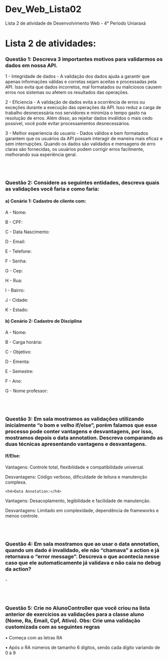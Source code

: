 # Dev_Web_Lista02
Lista 2 de atividade de Desenvolvimento Web - 4° Período Uniaraxá

<div>
    <h1>Lista 2 de atividades:</h1>
    <h3>Questão 1: Descreva 3 importantes motivos para validarmos os dados em nossa API.</h3>
      <p>1 - Integridade de dados - A validação dos dados ajuda a garantir que apenas informações válidas e corretas sejam aceitas e processadas pela API. Isso evita que dados incorretos, mal formatados ou maliciosos causem erros nos sistemas ou afetem os resultados das operações.</p>
      <p>2 - Eficiencia - A validação de dados evita a ocorrência de erros ou exceções durante a execução das operações da API. Isso reduz a carga de trabalho desnecessária nos servidores e minimiza o tempo gasto na resolução de erros. Além disso, ao rejeitar dados inválidos o mais cedo possível, você pode evitar processamentos desnecessários.</p>  
      <p>3 - Melhor experiencia do usuario - Dados válidos e bem formatados garantem que os usuários da API possam interagir de maneira mais eficaz e sem interrupções. Quando os dados são validados e mensagens de erro claras são fornecidas, os usuários podem corrigir erros facilmente, melhorando sua experiência geral.</p> 
  <br>
  <br>
    <h3>Questão 2: Considere as seguintes entidades, descreva quais as validações você faria e como faria:</h3>
      <h4>a)	Cenário 1: Cadastro de cliente com: </h4>
	  <p>A - Nome: </p>
	  <p>B - CPF: </p>
	  <p>C - Data Nascimento: </p>
	  <p>D - Email: </p>
	  <p>E - Telefone: </p>
	  <p>F - Senha: </p>
	  <p>G - Cep: </p>
	  <p>H - Rua: </p>
	  <p>I - Bairro: </p>
	  <p>J - Cidade: </p>
	  <p>K - Estado: </p>
      <h4>b)	Cenário 2: Cadastro de Disciplina</h4>
        <p>A - Nome: </p>
	    <p>B - Carga horária: </p>
	    <p>C - Objetivo: </p>
	    <p>D - Ementa: </p>
	    <p>E - Semestre: </p>
	    <p>F - Ano: </p>
	    <p>G - Nome professor: </p>
  <br>
  <br>
    <h3>Questão 3: Em sala mostramos as validações utilizando inicialmente “o bom e velho if/else”, porém falamos que esse processo pode conter vantagens e desvantagens, por isso, mostramos depois o data annotation. Descreva comparando as duas técnicas apresentando vantagens e desvantagens.</h3>
	<h4>If/Else:</h4>

<p>Vantagens: Controle total, flexibilidade e compatibilidade universal.</p>
<p>Desvantagens: Código verboso, dificuldade de leitura e manutenção complexa.</p>

	<h4>Data Annotation:</h4>

<p>Vantagens: Desacoplamento, legibilidade e facilidade de manutenção.</p>
<p>Desvantagens: Limitado em complexidade, dependência de frameworks e menos controle.</p>
  <br>
  <br>
    <h3>Questão 4: Em sala mostramos que ao usar o data annotation, quando um dado é invalidado, ele não “chamava” a action e já retornava o “error message”. Descreva o que acontecia nesse caso que ele automaticamente já validava e não caia no debug da action?</h3>
      <p>- </p>
  <br>
  <br>
    <h3>Questão 5: Crie no AlunoController que você criou na lista anterior de exercícios as validações para a classe aluno (Nome, Ra, Email, Cpf, Ativo).
Obs: Crie uma validação customizada com as seguintes regras
</h3>
      <p>•	Começa com as letras RA</p>
      <p>•	Após o RA números de tamanho 6 dígitos, sendo cada dígito variando de 0 à 9</p>
</div>
